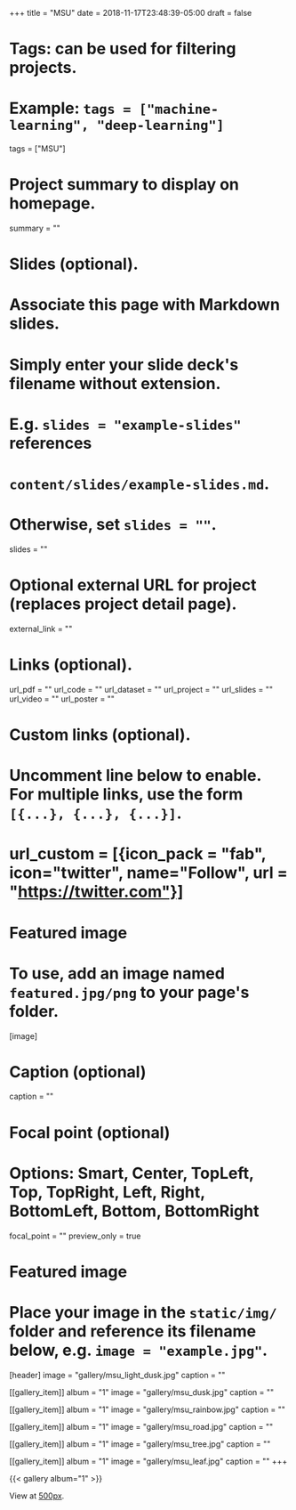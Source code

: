+++
title = "MSU"
date = 2018-11-17T23:48:39-05:00
draft = false

# Tags: can be used for filtering projects.
# Example: `tags = ["machine-learning", "deep-learning"]`
tags = ["MSU"]

# Project summary to display on homepage.
summary = ""

# Slides (optional).
#   Associate this page with Markdown slides.
#   Simply enter your slide deck's filename without extension.
#   E.g. `slides = "example-slides"` references 
#   `content/slides/example-slides.md`.
#   Otherwise, set `slides = ""`.
slides = ""

# Optional external URL for project (replaces project detail page).
external_link = ""

# Links (optional).
url_pdf = ""
url_code = ""
url_dataset = ""
url_project = ""
url_slides = ""
url_video = ""
url_poster = ""

# Custom links (optional).
#   Uncomment line below to enable. For multiple links, use the form `[{...}, {...}, {...}]`.
# url_custom = [{icon_pack = "fab", icon="twitter", name="Follow", url = "https://twitter.com"}]

# Featured image
# To use, add an image named `featured.jpg/png` to your page's folder. 
[image]
  # Caption (optional)
  caption = ""

  # Focal point (optional)
  # Options: Smart, Center, TopLeft, Top, TopRight, Left, Right, BottomLeft, Bottom, BottomRight
  focal_point = ""
  preview_only = true


# Featured image
# Place your image in the `static/img/` folder and reference its filename below, e.g. `image = "example.jpg"`.
[header]
  image = "gallery/msu_light_dusk.jpg"
  caption = ""
    
[[gallery_item]]
  album = "1"
  image = "gallery/msu_dusk.jpg"
  caption = ""

[[gallery_item]]
  album = "1"
  image = "gallery/msu_rainbow.jpg"
  caption = ""
    
[[gallery_item]]
  album = "1"
  image = "gallery/msu_road.jpg"
  caption = ""

[[gallery_item]]
  album = "1"
  image = "gallery/msu_tree.jpg"
  caption = ""
    
[[gallery_item]]
  album = "1"
  image = "gallery/msu_leaf.jpg"
  caption = ""
+++

{{< gallery album="1" >}}

View at [500px](https://500px.com/jyhong836/galleries/seasons).

